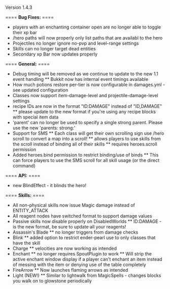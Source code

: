 Version 1.4.3

==== **Bug Fixes:** ====

* players with an enchanting container open are no longer able to toggle their xp bar
* /hero paths will now properly only list paths that are availabl to the hero
* Projectiles no longer ignore no-pvp and level-range settings
* Skills can no longer target dead entities
* Secondary xp Bar now updates properly

==== **General:** ====

* Debug timing will be removed as we continue to update to the new 1.1 event handling
** Bukkit now has internal event timings available
* How much potions restore per-tier is now configurable in damages.yml - see updated configuration
* Classes now support item-damage-level and projectile-damage-level settings
* recipe IDs are now in the format "ID:DAMAGE" instead of "ID,DAMAGE"
** please update to the new format if you're using any recipe blocks with special item data
* 'parent' can no longer be used to specify a single strong parent.  Please use the new 'parents: strong:'
* Support for SMS
** Each class will get their own scrolling sign use /hero scroll to convert a map into a scroll!
** allows players to use skills from the scroll instead of binding all of their skills
** requires heroes.scroll permission
* Added heroes.bind permission to restrict binding/use of binds
** This can force players to use the SMS scroll for all skill usage (or the direct command)

==== **API:** ====

* new BlindEffect - it blinds the hero!

==== **Skills:** ====

* All non-physical skills now issue Magic damage instead of ENTITY_ATTACK
* All reagent nodes have switched format to support damage values
* Passive skills now disable properly on DisabledWorlds
** ID:DAMAGE - is the new format, be sure to update all your reagents!
* Assassin's Blade
** no longer triggers from damage checks
* Blink
** added option to restrict ender-pearl use to only classes that have the skill
* Charge
** velocities are now working as intended
* Enchant
** no longer requires SpoutPlugin to work
** Will strip the active enchant window display if a player can't enchant an item instead of messing with the item or denying use of the table completely
* FireArrow
** Now launches flaming arrows as intended
* Light (NEW!)
** Similar to lightwalk from MagicSpells - changes blocks you walk on to glowstone periodically